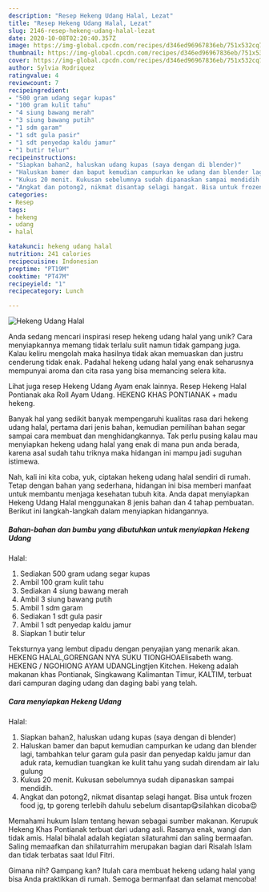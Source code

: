 ```yaml
---
description: "Resep Hekeng Udang Halal, Lezat"
title: "Resep Hekeng Udang Halal, Lezat"
slug: 2146-resep-hekeng-udang-halal-lezat
date: 2020-10-08T02:20:40.357Z
image: https://img-global.cpcdn.com/recipes/d346ed96967836eb/751x532cq70/hekeng-udang-halal-foto-resep-utama.jpg
thumbnail: https://img-global.cpcdn.com/recipes/d346ed96967836eb/751x532cq70/hekeng-udang-halal-foto-resep-utama.jpg
cover: https://img-global.cpcdn.com/recipes/d346ed96967836eb/751x532cq70/hekeng-udang-halal-foto-resep-utama.jpg
author: Sylvia Rodriquez
ratingvalue: 4
reviewcount: 7
recipeingredient:
- "500 gram udang segar kupas"
- "100 gram kulit tahu"
- "4 siung bawang merah"
- "3 siung bawang putih"
- "1 sdm garam"
- "1 sdt gula pasir"
- "1 sdt penyedap kaldu jamur"
- "1 butir telur"
recipeinstructions:
- "Siapkan bahan2, haluskan udang kupas (saya dengan di blender)"
- "Haluskan bamer dan baput kemudian campurkan ke udang dan blender lagi, tambahkan telur garam gula pasir dan penyedap kaldu jamur dan aduk rata, kemudian tuangkan ke kulit tahu yang sudah direndam air lalu gulung"
- "Kukus 20 menit. Kukusan sebelumnya sudah dipanaskan sampai mendidih."
- "Angkat dan potong2, nikmat disantap selagi hangat. Bisa untuk frozen food jg, tp goreng terlebih dahulu sebelum disantap😋silahkan dicoba😍"
categories:
- Resep
tags:
- hekeng
- udang
- halal

katakunci: hekeng udang halal 
nutrition: 241 calories
recipecuisine: Indonesian
preptime: "PT19M"
cooktime: "PT47M"
recipeyield: "1"
recipecategory: Lunch

---
```



![Hekeng Udang
Halal](https://img-global.cpcdn.com/recipes/d346ed96967836eb/751x532cq70/hekeng-udang-halal-foto-resep-utama.jpg)

Anda sedang mencari inspirasi resep hekeng udang
halal yang unik? Cara menyiapkannya memang tidak terlalu sulit namun tidak gampang juga. Kalau keliru mengolah maka hasilnya tidak akan memuaskan dan justru cenderung tidak enak. Padahal hekeng udang
halal yang enak seharusnya mempunyai aroma dan cita rasa yang bisa memancing selera kita.

Lihat juga resep Hekeng Udang Ayam enak lainnya. Resep Hekeng Halal Pontianak aka Roll Ayam Udang. HEKENG KHAS PONTIANAK + madu hekeng.

Banyak hal yang sedikit banyak mempengaruhi kualitas rasa dari hekeng udang
halal, pertama dari jenis bahan, kemudian pemilihan bahan segar sampai cara membuat dan menghidangkannya. Tak perlu pusing kalau mau menyiapkan hekeng udang
halal yang enak di mana pun anda berada, karena asal sudah tahu triknya maka hidangan ini mampu jadi suguhan istimewa.


Nah, kali ini kita coba, yuk, ciptakan hekeng udang
halal sendiri di rumah. Tetap dengan bahan yang sederhana, hidangan ini bisa memberi manfaat untuk membantu menjaga kesehatan tubuh kita. Anda dapat menyiapkan Hekeng Udang
Halal menggunakan 8 jenis bahan dan 4 tahap pembuatan. Berikut ini langkah-langkah dalam menyiapkan hidangannya.

<!--inarticleads1-->

##### Bahan-bahan dan bumbu yang dibutuhkan untuk menyiapkan Hekeng Udang
Halal:

1. Sediakan 500 gram udang segar kupas
1. Ambil 100 gram kulit tahu
1. Sediakan 4 siung bawang merah
1. Ambil 3 siung bawang putih
1. Ambil 1 sdm garam
1. Sediakan 1 sdt gula pasir
1. Ambil 1 sdt penyedap kaldu jamur
1. Siapkan 1 butir telur


Teksturnya yang lembut dipadu dengan penyajian yang menarik akan. HEKENG HALAL,GORENGAN NYA SUKU TIONGHOAElisabeth wang. HEKENG / NGOHIONG AYAM UDANGLingtjen Kitchen. Hekeng adalah makanan khas Pontianak, Singkawang Kalimantan Timur, KALTIM, terbuat dari campuran daging udang dan daging babi yang telah. 

<!--inarticleads2-->

##### Cara menyiapkan Hekeng Udang
Halal:

1. Siapkan bahan2, haluskan udang kupas (saya dengan di blender)
1. Haluskan bamer dan baput kemudian campurkan ke udang dan blender lagi, tambahkan telur garam gula pasir dan penyedap kaldu jamur dan aduk rata, kemudian tuangkan ke kulit tahu yang sudah direndam air lalu gulung
1. Kukus 20 menit. Kukusan sebelumnya sudah dipanaskan sampai mendidih.
1. Angkat dan potong2, nikmat disantap selagi hangat. Bisa untuk frozen food jg, tp goreng terlebih dahulu sebelum disantap😋silahkan dicoba😍


Memahami hukum Islam tentang hewan sebagai sumber makanan. Kerupuk Hekeng Khas Pontianak terbuat dari udang asli. Rasanya enak, wangi dan tidak amis. Halal bihalal adalah kegiatan silaturahmi dan saling bermaafan. Saling memaafkan dan shilaturrahim merupakan bagian dari Risalah Islam dan tidak terbatas saat Idul Fitri. 

Gimana nih? Gampang kan? Itulah cara membuat hekeng udang
halal yang bisa Anda praktikkan di rumah. Semoga bermanfaat dan selamat mencoba!
